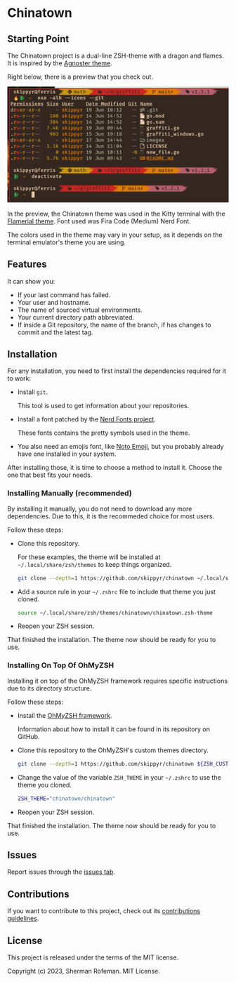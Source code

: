 # Chinatown

## Starting Point

The Chinatown project is a dual-line ZSH-theme with a dragon and flames. It is inspired by the [Agnoster theme](https://github.com/agnoster/agnoster-zsh-theme).

Right below, there is a preview that you check out.

![](./images/preview.png)

In the preview, the Chinatown theme was used in the Kitty terminal with the [Flamerial theme](https://github.com/skippyr/flamerial). Font used was Fira Code (Medium) Nerd Font.

The colors used in the theme may vary in your setup, as it depends on the terminal emulator's theme you are using.

## Features

It can show you:

* If your last command has failed.
* Your user and hostname.
* The name of sourced virtual environments.
* Your current directory path abbreviated.
* If inside a Git repository, the name of the branch, if has changes to commit and the latest tag.

## Installation

For any installation, you need to first install the dependencies required for it to work:

* Install `git`.

	This tool is used to get information about your repositories.

* Install a font patched by the [Nerd Fonts project](https://github.com/ryanoasis/nerd-fonts).

	These fonts contains the pretty symbols used in the theme.

* You also need an emojis font, like [Noto Emoji](https://fonts.google.com/noto/specimen/Noto+Emoji), but you probably already have one installed in your system.

After installing those, it is time to choose a method to install it. Choose the one that best fits your needs.

### Installing Manually (recommended)

By installing it manually, you do not need to download any more dependencies. Due to this, it is the recommeded choice for most users.

Follow these steps:

* Clone this repository.

	For these examples, the theme will be installed at `~/.local/share/zsh/themes` to keep things organized.

	```bash
	git clone --depth=1 https://github.com/skippyr/chinatown ~/.local/share/zsh/themes/chinatown
	```

* Add a source rule in your `~/.zshrc` file to include that theme you just cloned.

	```bash
	source ~/.local/share/zsh/themes/chinatown/chinatown.zsh-theme
	```

+ Reopen your ZSH session.

That finished the installation. The theme now should be ready for you to use.

### Installing On Top Of OhMyZSH

Installing it on top of the OhMyZSH framework requires specific instructions due to its directory structure.

Follow these steps:

* Install the [OhMyZSH framework](https://github.com/ohmyzsh/ohmyzsh).

	Information about how to install it can be found in its repository on GitHub.

* Clone this repository to the OhMyZSH's custom themes directory.

	```bash
	git clone --depth=1 https://github.com/skippyr/chinatown ${ZSH_CUSTOM:-${HOME}/.oh-my-zsh/custom}/themes/chinatown
	```

* Change the value of the variable `ZSH_THEME` in your `~/.zshrc` to use the theme you cloned.

	```bash
	ZSH_THEME="chinatown/chinatown"
	```

* Reopen your ZSH session.

That finished the installation. The theme now should be ready for you to use.

## Issues

Report issues through the [issues tab](https://github.com/skippyr/chinatown/issues).

## Contributions

If you want to contribute to this project, check out its [contributions guidelines](https://skippyr.github.io/materials/pages/contributions_guidelines.html).

## License

This project is released under the terms of the MIT license.

Copyright (c) 2023, Sherman Rofeman. MIT License.

